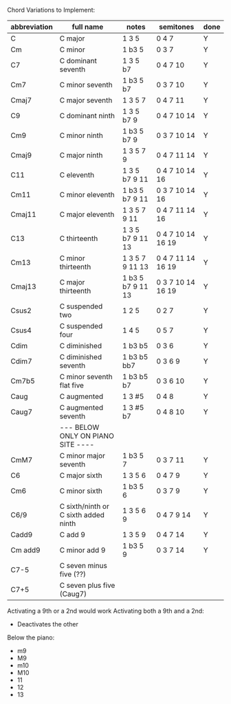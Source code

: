 Chord Variations to Implement:

| abbreviation | full name                            | notes             | semitones         | done |
|--------------|--------------------------------------|-------------------|-------------------|------|
| C            | C major                              | 1 3 5             | 0 4 7             | Y    |
| Cm           | C minor                              | 1 b3 5            | 0 3 7             | Y    |
| C7           | C dominant seventh                   | 1 3 5 b7          | 0 4 7 10          | Y    |
| Cm7          | C minor seventh                      | 1 b3 5 b7         | 0 3 7 10          | Y    |
| Cmaj7        | C major seventh                      | 1 3 5 7           | 0 4 7 11          | Y    |
| C9           | C dominant ninth                     | 1 3 5 b7 9        | 0 4 7 10 14       | Y    |
| Cm9          | C minor ninth                        | 1 b3 5 b7 9       | 0 3 7 10 14       | Y    |
| Cmaj9        | C major ninth                        | 1 3 5 7 9         | 0 4 7 11 14       | Y    |
| C11          | C eleventh                           | 1 3 5 b7 9 11     | 0 4 7 10 14 16    | Y    |
| Cm11         | C minor eleventh                     | 1 b3 5 b7 9 11    | 0 3 7 10 14 16    | Y    |
| Cmaj11       | C major eleventh                     | 1 3 5 7 9 11      | 0 4 7 11 14 16    | Y    |
| C13          | C thirteenth                         | 1 3 5 b7 9 11 13  | 0 4 7 10 14 16 19 | Y    |
| Cm13         | C minor thirteenth                   | 1 3 5 7 9 11 13   | 0 4 7 11 14 16 19 | Y    |
| Cmaj13       | C major thirteenth                   | 1 b3 5 b7 9 11 13 | 0 3 7 10 14 16 19 | Y    |
| Csus2        | C suspended two                      | 1 2 5             | 0 2 7             | Y    |
| Csus4        | C suspended four                     | 1 4 5             | 0 5 7             | Y    |
| Cdim         | C diminished                         | 1 b3 b5           | 0 3 6             | Y    |
| Cdim7        | C diminished seventh                 | 1 b3 b5 bb7       | 0 3 6 9           | Y    |
| Cm7b5        | C minor seventh flat five            | 1 b3 b5 b7        | 0 3 6 10          | Y    |
| Caug         | C augmented                          | 1 3 #5            | 0 4 8             | Y    |
| Caug7        | C augmented seventh                  | 1 3 #5 b7         | 0 4 8 10          | Y    |
|              | --- BELOW ONLY ON PIANO SITE ----    |                   |
| CmM7         | C minor major seventh                | 1 b3 5 7          | 0 3 7 11          | Y    |
| C6           | C major sixth                        | 1 3 5 6           | 0 4 7 9           | Y    |
| Cm6          | C minor sixth                        | 1 b3 5 6          | 0 3 7 9           | Y    |
| C6/9         | C sixth/ninth or C sixth added ninth | 1 3 5 6 9         | 0 4 7 9 14        | Y    |
| Cadd9        | C add 9                              | 1 3 5 9           | 0 4 7 14          | Y    |
| Cm add9      | C minor add 9                        | 1 b3 5 9          | 0 3 7 14          | Y    |
| C7-5         | C seven minus five (??)              |
| C7+5         | C seven plus five (Caug7)            |



Activating a 9th or a 2nd would work
Activating both a 9th and a 2nd:
- Deactivates the other

Below the piano:
- m9
- M9
- m10
- M10
- 11
- 12
- 13

